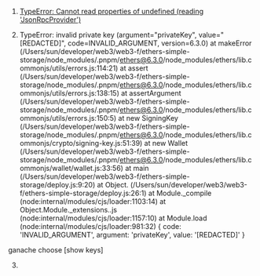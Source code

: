 1. [TypeError: Cannot read properties of undefined (reading 'JsonRpcProvider')](https://ethereum.stackexchange.com/questions/144451/typeerror-cannot-read-properties-of-undefined-reading-jsonrpcprovider)

2. TypeError: invalid private key (argument="privateKey", value="[REDACTED]", code=INVALID_ARGUMENT, version=6.3.0)
    at makeError (/Users/sun/developer/web3/web3-f/ethers-simple-storage/node_modules/.pnpm/ethers@6.3.0/node_modules/ethers/lib.commonjs/utils/errors.js:114:21)
    at assert (/Users/sun/developer/web3/web3-f/ethers-simple-storage/node_modules/.pnpm/ethers@6.3.0/node_modules/ethers/lib.commonjs/utils/errors.js:138:15)
    at assertArgument (/Users/sun/developer/web3/web3-f/ethers-simple-storage/node_modules/.pnpm/ethers@6.3.0/node_modules/ethers/lib.commonjs/utils/errors.js:150:5)
    at new SigningKey (/Users/sun/developer/web3/web3-f/ethers-simple-storage/node_modules/.pnpm/ethers@6.3.0/node_modules/ethers/lib.commonjs/crypto/signing-key.js:51:39)
    at new Wallet (/Users/sun/developer/web3/web3-f/ethers-simple-storage/node_modules/.pnpm/ethers@6.3.0/node_modules/ethers/lib.commonjs/wallet/wallet.js:33:56)
    at main (/Users/sun/developer/web3/web3-f/ethers-simple-storage/deploy.js:9:20)
    at Object.<anonymous> (/Users/sun/developer/web3/web3-f/ethers-simple-storage/deploy.js:26:1)
    at Module._compile (node:internal/modules/cjs/loader:1103:14)
    at Object.Module._extensions..js (node:internal/modules/cjs/loader:1157:10)
    at Module.load (node:internal/modules/cjs/loader:981:32) {
  code: 'INVALID_ARGUMENT',
  argument: 'privateKey',
  value: '[REDACTED]'
}

ganache choose [show keys]

3. 
